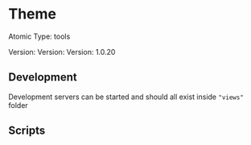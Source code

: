 # Theme

Atomic Type: tools

Version: Version: Version: 1.0.20







## Development

Development servers can be started and should all exist inside `"views"` folder

## Scripts
